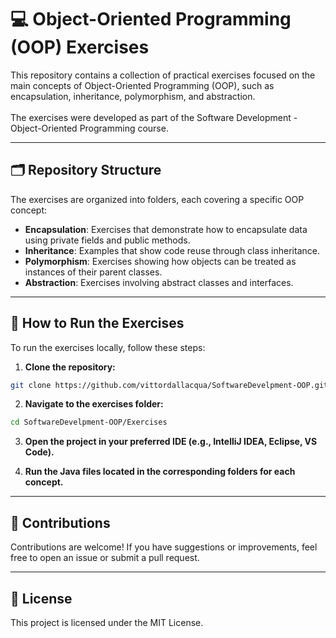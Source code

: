 # 💻 Object-Oriented Programming (OOP) Exercises

This repository contains a collection of practical exercises focused on the main concepts of Object-Oriented Programming (OOP), such as encapsulation, inheritance, polymorphism, and abstraction. 
<br> <br>The exercises were developed as part of the Software Development - Object-Oriented Programming course.

---

## 🗂️ Repository Structure

The exercises are organized into folders, each covering a specific OOP concept:

- **Encapsulation**: Exercises that demonstrate how to encapsulate data using private fields and public methods.
- **Inheritance**: Examples that show code reuse through class inheritance.
- **Polymorphism**: Exercises showing how objects can be treated as instances of their parent classes.
- **Abstraction**: Exercises involving abstract classes and interfaces.

---

## 🧪 How to Run the Exercises

To run the exercises locally, follow these steps:

1. **Clone the repository:**

```bash
git clone https://github.com/vittordallacqua/SoftwareDevelpment-OOP.git
```

2. **Navigate to the exercises folder:**
   
```bash
cd SoftwareDevelpment-OOP/Exercises
```

3. **Open the project in your preferred IDE (e.g., IntelliJ IDEA, Eclipse, VS Code).**

4. **Run the Java files located in the corresponding folders for each concept.**

---

## 🤝 Contributions

Contributions are welcome! If you have suggestions or improvements, feel free to open an issue or submit a pull request.

---

## 📎 License

This project is licensed under the MIT License.






